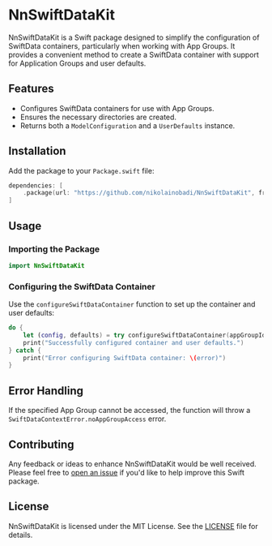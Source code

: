 # NnSwiftDataKit

NnSwiftDataKit is a Swift package designed to simplify the configuration of SwiftData containers, particularly when working with App Groups. It provides a convenient method to create a SwiftData container with support for Application Groups and user defaults.

## Features
- Configures SwiftData containers for use with App Groups.
- Ensures the necessary directories are created.
- Returns both a `ModelConfiguration` and a `UserDefaults` instance.

## Installation

Add the package to your `Package.swift` file:

```swift
dependencies: [
    .package(url: "https://github.com/nikolainobadi/NnSwiftDataKit", from: "0.5.0")
]
```

## Usage

### Importing the Package

```swift
import NnSwiftDataKit
```

### Configuring the SwiftData Container
Use the `configureSwiftDataContainer` function to set up the container and user defaults:

```swift
do {
    let (config, defaults) = try configureSwiftDataContainer(appGroupId: "group.com.example.app")
    print("Successfully configured container and user defaults.")
} catch {
    print("Error configuring SwiftData container: \(error)")
}
```

## Error Handling
If the specified App Group cannot be accessed, the function will throw a `SwiftDataContextError.noAppGroupAccess` error.

## Contributing
Any feedback or ideas to enhance NnSwiftDataKit would be well received. Please feel free to [open an issue](https://github.com/nikolainobadi/NnSwiftDataKit/issues/new) if you'd like to help improve this Swift package.

## License
NnSwiftDataKit is licensed under the MIT License. See the [LICENSE](LICENSE) file for details.
